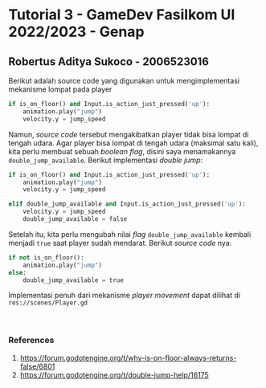 # Tutorial 3 - GameDev Fasilkom UI 2022/2023 - Genap

## Robertus Aditya Sukoco - 2006523016

Berikut adalah source code yang digunakan untuk mengimplementasi mekanisme lompat pada player

```py
if is_on_floor() and Input.is_action_just_pressed('up'):
    animation.play("jump")
    velocity.y = jump_speed
```

Namun, _source code_ tersebut mengakibatkan player tidak bisa lompat di tengah udara. Agar player bisa lompat di tengah udara (maksimal satu kali), kita perlu membuat sebuah _boolean flag_, disini saya menamakannya `double_jump_available`. Berikut implementasi _double jump_:

```py
if is_on_floor() and Input.is_action_just_pressed('up'):
    animation.play("jump")
    velocity.y = jump_speed

elif double_jump_available and Input.is_action_just_pressed('up'):
    velocity.y = jump_speed
    double_jump_available = false
```

Setelah itu, kita perlu mengubah nilai _flag_ `double_jump_available` kembali menjadi `true` saat player sudah mendarat. Berikut _source code_ nya:

```py
if not is_on_floor():
    animation.play("jump")
else:
    double_jump_available = true
```

Implementasi penuh dari mekanisme _player movement_ dapat dilihat di `res://scenes/Player.gd`
<br>
<br>
<br>

### References
1. https://forum.godotengine.org/t/why-is-on-floor-always-returns-false/6801
2. https://forum.godotengine.org/t/double-jump-help/16175